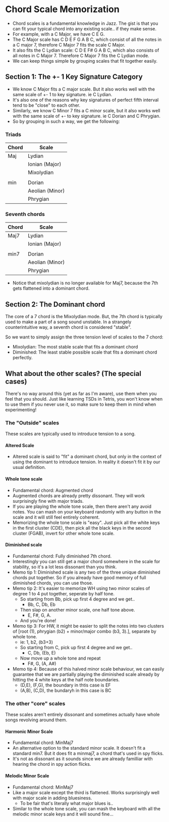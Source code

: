 # Chord Scale Memorization
- Chord scales is a fundamental knowledge in Jazz. The gist is that you can fit your typical chord into any existing scale.. if they make sense.
- For example, with a C Major, we have C E G.
- The C Major scale has C D E F G A B C, which consist of all the notes in a C major 7, therefore C Major 7 fits the scale C Major.
- It also fits the C Lydian scale: C D E F# G A B C, which also consists of all notes in C Major 7. Therefore C Major 7 fits the C Lydian mode.
- We can keep things simple by grouping scales that fit together easily. 

## Section 1: The +- 1 Key Signature Category
- We know C Major fits a C major scale. But it also works well with the same scale of +- 1 to key signature. ie C Lydian.
- It's also one of the reasons why key signatures of perfect fifth interval tend to be "close" to each other.
- Similarly, we know C Minor 7 fits a C minor scale, but it also works well with the same scale of +- to key signature. ie C Dorian and C Phrygian.
- So by grouping in such a way, we get the following:

### Triads
| Chord | Scale          |
| ----- | -------------- |
| Maj   | Lydian         |
|       | Ionian (Major) |
|       | Mixolydian     |
|       |                |
| min   | Dorian         |
|       | Aeolian (Minor)|
|       | Phrygian       |

### Seventh chords
| Chord | Scale          |
| ----- | -------------- |
| Maj7  | Lydian         |
|       | Ionian (Major) |
|       |                |
| min7  | Dorian         |
|       | Aeolian (Minor)|
|       | Phrygian       |

- Notice that mixolydian is no longer available for Maj7, because the 7th gets flattened into a dominant chord.

## Section 2: The Dominant chord
The core of a 7 chord is the Mixolydian mode.
But, the 7th chord is typically used to make a part of a song sound unstable. In a strangely counterintuitive way, a seventh chord is considered "stable".

So we want to simply assign the three tension level of scales to the 7 chord:
- Mixolydian: The most stable scale that fits a dominant chord
- Diminished: The least stable possible scale that fits a dominant chord perfectly. 

## What about the other scales? (The special cases)
There's no way around this (yet as far as I'm aware), use them when you feel that you should. Just like learning TSDs in Tetris, you won't know when to use them if you never use it, so make sure to keep them in mind when experimenting!

### The "Outside" scales
These scales are typically used to introduce tension to a song.

#### Altered Scale
- Altered scale is said to "fit" a dominant chord, but only in the context of using the dominant to introduce tension. In reality it doesn't fit it by our usual definition.

#### Whole tone scale
- Fundamental chord: Augmented chord
- Augmented chords are already pretty dissonant. They will work surprisingly fine with major triads.
- If you are playing the whole tone scale, then there aren't any avoid notes. You can mash on your keyboard randomly with any button in the scale and it will still feel entirely coherent.
- Memorizing the whole tone scale is "easy". Just pick all the white keys in the first cluster (CDE), then pick all the black keys in the second cluster (FGAB), invert for other whole tone scale.

#### Diminished scale
- Fundamental chord: Fully diminished 7th chord.
- Interestingly you can still get a major chord somewhere in the scale for stability, so it's a lot less dissonant than you think.
- Memo tip 1: Diminished scale is any two of the three unique diminished chords put together. So if you already have good memory of full diminished chords, you can use those.
- Memo tip 2: It's easier to memorize WH using two minor scales of degree 1 to 4 put together, seperate by half tone.
    - So starting from Bb, pick up first 4 degree and we get..
        - Bb, C, Db, Eb
    - Then slap on another minor scale, one half tone above.
        - E, F#, G, A.
    - And you're done! 
- Memo tip 3: For HW, it might be easier to split the notes into two clusters of [root (1), phrygian (b2) + minor/major combo (b3, 3).], separate by whole tone.
    - ie: 1, b2, (b3+3)
    - So starting from C, pick up first 4 degree and we get..
        - C, Db, (Eb, E)
    - Now move up a whole tone and repeat
        - F#, G, (A, A#)
- Memo tip 4: Because of this halved minor scale behaviour, we can easily guarantee that we are partially playing the diminished scale already by hitting the 4 white keys at the half note boundaries.
    - (D,E), (F,G), the boundary in thtis case is EF
    - (A,B), (C,D), the bundaryh in this case is BC


### The other "core" scales
These scales aren't entirely dissonant and sometimes actually have whole songs revolving around them.

#### Harmonic Minor Scale
- Fundamental chord: MinMaj7
- An alternative option to the standard minor scale. It doesn't fit a standard min7. But it does fit a minmaj7, a chord that's used in spy flicks.
- It's not as dissonant as it sounds since we are already familliar with hearing the chord in spy action flicks.

#### Melodic Minor Scale
- Fundamental chord: MinMaj7
- Like a major scale except the third is flattened. Works surprisingly well with major scale in adding bluesiness.
    - To be fair that's literally what major blues is..
- Similar to the whole tone scale, you can mash the keyboard with all the melodic minor scale keys and it will sound fine...